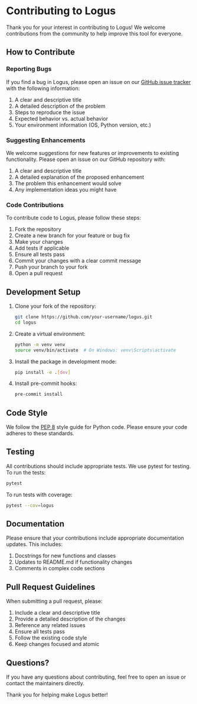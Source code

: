 # Contributing to Logus

Thank you for your interest in contributing to Logus! We welcome contributions from the community to help improve this tool for everyone.

## How to Contribute

### Reporting Bugs

If you find a bug in Logus, please open an issue on our [GitHub issue tracker](https://github.com/terraprompt/logus/issues) with the following information:

1. A clear and descriptive title
2. A detailed description of the problem
3. Steps to reproduce the issue
4. Expected behavior vs. actual behavior
5. Your environment information (OS, Python version, etc.)

### Suggesting Enhancements

We welcome suggestions for new features or improvements to existing functionality. Please open an issue on our GitHub repository with:

1. A clear and descriptive title
2. A detailed explanation of the proposed enhancement
3. The problem this enhancement would solve
4. Any implementation ideas you might have

### Code Contributions

To contribute code to Logus, please follow these steps:

1. Fork the repository
2. Create a new branch for your feature or bug fix
3. Make your changes
4. Add tests if applicable
5. Ensure all tests pass
6. Commit your changes with a clear commit message
7. Push your branch to your fork
8. Open a pull request

## Development Setup

1. Clone your fork of the repository:
   ```bash
   git clone https://github.com/your-username/logus.git
   cd logus
   ```

2. Create a virtual environment:
   ```bash
   python -m venv venv
   source venv/bin/activate  # On Windows: venv\Scripts\activate
   ```

3. Install the package in development mode:
   ```bash
   pip install -e .[dev]
   ```

4. Install pre-commit hooks:
   ```bash
   pre-commit install
   ```

## Code Style

We follow the [PEP 8](https://pep8.org/) style guide for Python code. Please ensure your code adheres to these standards.

## Testing

All contributions should include appropriate tests. We use pytest for testing. To run the tests:

```bash
pytest
```

To run tests with coverage:

```bash
pytest --cov=logus
```

## Documentation

Please ensure that your contributions include appropriate documentation updates. This includes:

1. Docstrings for new functions and classes
2. Updates to README.md if functionality changes
3. Comments in complex code sections

## Pull Request Guidelines

When submitting a pull request, please:

1. Include a clear and descriptive title
2. Provide a detailed description of the changes
3. Reference any related issues
4. Ensure all tests pass
5. Follow the existing code style
6. Keep changes focused and atomic

## Questions?

If you have any questions about contributing, feel free to open an issue or contact the maintainers directly.

Thank you for helping make Logus better!